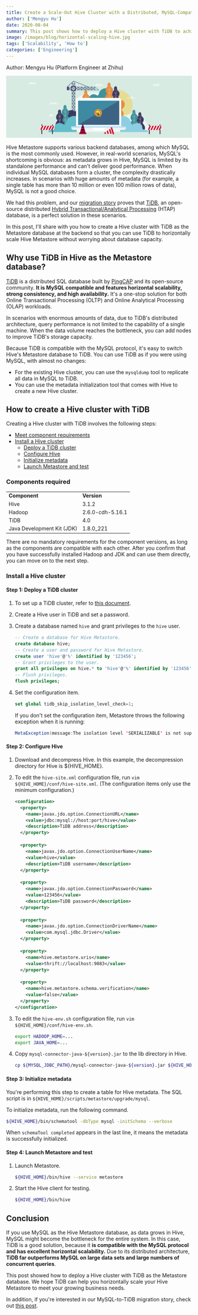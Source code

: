 ```yaml
---
title: Create a Scale-Out Hive Cluster with a Distributed, MySQL-Compatible Database
author: ['Mengyu Hu']
date: 2020-08-04
summary: This post shows how to deploy a Hive cluster with TiDB to achieve horizontal scalability of Hive Metastore.
image: /images/blog/horizontal-scaling-hive.jpg
tags: ['Scalability', 'How to']
categories: ['Engineering']
---
```


Author: Mengyu Hu (Platform Engineer at Zhihu)

![Horizontal scaling for Hive](media/horizontal-scaling-hive.jpg)

Hive Metastore supports various backend databases, among which MySQL is the most commonly used. However, in real-world scenarios, MySQL's shortcoming is obvious: as metadata grows in Hive, MySQL is limited by its standalone performance and can't deliver good performance. When individual MySQL databases form a cluster, the complexity drastically increases. In scenarios with huge amounts of metadata (for example, a single table has more than 10 million or even 100 million rows of data), MySQL is not a good choice. 

We had this problem, and our [migration story](https://en.pingcap.com/case-studies/horizontally-scaling-hive-metastore-database-by-migrating-from-mysql-to-tidb) proves that [TiDB](https://docs.pingcap.com/tidb/v4.0), an open-source distributed [Hybrid Transactional/Analytical Processing](https://en.wikipedia.org/wiki/HTAP) (HTAP) database, is a perfect solution in these scenarios. 

In this post, I'll share with you how to create a Hive cluster with TiDB as the Metastore database at the backend so that you can use TiDB to horizontally scale Hive Metastore without worrying about database capacity.

## Why use TiDB in Hive as the Metastore database?

[TiDB](https://github.com/pingcap/tidb) is a distributed SQL database built by [PingCAP](https://pingcap.com/) and its open-source community. **It is MySQL compatible and features horizontal scalability, strong consistency, and high availability.** It's a one-stop solution for both Online Transactional Processing (OLTP) and Online Analytical Processing (OLAP) workloads. 

In scenarios with enormous amounts of data, due to TiDB's distributed architecture, query performance is not limited to the capability of a single machine. When the data volume reaches the bottleneck, you can add nodes to improve TiDB's storage capacity.

Because TiDB is compatible with the MySQL protocol, it's easy to switch Hive's Metastore database to TiDB. You can use TiDB as if you were using MySQL, with almost no changes:

* For the existing Hive cluster, you can use the `mysqldump` tool to replicate all data in MySQL to TiDB.
* You can use the metadata initialization tool that comes with Hive to create a new Hive cluster.

## How to create a Hive cluster with TiDB

Creating a Hive cluster with TiDB involves the following steps:

* [Meet component requirements](#components-required)
* [Install a Hive cluster](#install-a-hive-cluster)
    * [Deploy a TiDB cluster](#step-1-deploy-a-tidb-cluster)
    * [Configure Hive](#step-2-configure-hive)
    * [Initialize metadata](#step-3-initialize-metadata)
    * [Launch Metastore and test](#step-4-launch-metastore-and-test)

### Components required

<table>
  <tr>
   <td><strong>Component</strong> 
   </td>
   <td><strong>Version</strong>
   </td>
  </tr>
  <tr>
   <td>Hive
   </td>
   <td> 3.1.2 
   </td>
  </tr>
  <tr>
   <td>Hadoop
   </td>
   <td>2.6.0-cdh-5.16.1
   </td>
  </tr>
  <tr>
   <td>TiDB
   </td>
   <td>4.0
   </td>
  </tr>
  <tr>
   <td>Java Development Kit (JDK)
   </td>
   <td>1.8.0_221
   </td>
  </tr>
</table>

There are no mandatory requirements for the component versions, as long as the components are compatible with each other. After you confirm that you have successfully installed Hadoop and JDK and can use them directly, you can move on to the next step.

### Install a Hive cluster

#### Step 1: Deploy a TiDB cluster

1. To set up a TiDB cluster, refer to [this document](https://docs.pingcap.com/tidb/stable/production-deployment-using-tiup).

2. Create a Hive user in TiDB and set a password.

3. Create a database named `hive` and grant privileges to the `hive` user.

    ```sql
    -- Create a database for Hive Metastore.
    create database hive;
    -- Create a user and password for Hive Metastore.
    create user 'hive'@'%' identified by '123456';
    -- Grant privileges to the user.
    grant all privileges on hive.* to 'hive'@'%' identified by '123456';
    -- Flush privileges.
    flush privileges;
    ```

4. Set the configuration item.

    ```sql
    set global tidb_skip_isolation_level_check=1;
    ```

    If you don't set the configuration item, Metastore throws the following exception when it is running:

    ```java
    MetaException(message:The isolation level 'SERIALIZABLE' is not supported. Set tidb_skip_isolation_level_check=1 to skip this error)
    ```

#### Step 2: Configure Hive

1. Download and decompress Hive. In this example, the decompression directory for Hive is ${HIVE_HOME}.

2. To edit the `hive-site.xml` configuration file, run `vim ${HIVE_HOME}/conf/hive-site.xml`. (The configuration items only use the minimum configuration.)

    ```xml
    <configuration>
      <property>
        <name>javax.jdo.option.ConnectionURL</name>
        <value>jdbc:mysql://host:port/hive</value>
        <description>TiDB address</description>
      </property>

      <property>  
        <name>javax.jdo.option.ConnectionUserName</name>
        <value>hive</value>
        <description>TiDB username</description>
      </property>

      <property>  
        <name>javax.jdo.option.ConnectionPassword</name>
        <value>123456</value>
        <description>TiDB password</description>
      </property>

      <property>
        <name>javax.jdo.option.ConnectionDriverName</name>
        <value>com.mysql.jdbc.Driver</value>
      </property>

      <property>
        <name>hive.metastore.uris</name>
        <value>thrift://localhost:9083</value>
      </property>

      <property>
        <name>hive.metastore.schema.verification</name>
        <value>false</value>
      </property>
    </configuration>
    ```

3. To edit the `hive-env.sh` configuration file, run `vim ${HIVE_HOME}/conf/hive-env.sh`.

    ```bash
    export HADOOP_HOME=...
    export JAVA_HOME=...
    ```

4. Copy `mysql-connector-java-${version}.jar` to the lib directory in Hive.

    ```bash
    cp ${MYSQL_JDBC_PATH}/mysql-connector-java-${version}.jar ${HIVE_HOME}/lib
    ```

#### Step 3: Initialize metadata

You're performing this step to create a table for Hive metadata. The SQL script is in `${HIVE_HOME}/scripts/metastore/upgrade/mysql`. 

To initialize metadata, run the following command.

```bash
${HIVE_HOME}/bin/schematool -dbType mysql -initSchema --verbose
```

When `schemaTool completed` appears in the last line, it means the metadata is successfully initialized.

#### Step 4: Launch Metastore and test

1. Launch Metastore.

    ```bash
    ${HIVE_HOME}/bin/hive --service metastore
    ```

2. Start the Hive client for testing.

    ```bash
    ${HIVE_HOME}/bin/hive
    ```

## Conclusion

If you use MySQL as the Hive Metastore database, as data grows in Hive, MySQL might become the bottleneck for the entire system. In this case, TiDB is a good solution, because it **is compatible with the MySQL protocol and has excellent horizontal scalability.** Due to its distributed architecture, **TiDB far outperforms MySQL on large data sets and large numbers of concurrent queries**.

This post showed how to deploy a Hive cluster with TiDB as the Metastore database. We hope TiDB can help you horizontally scale your Hive Metastore to meet your growing business needs. 

In addition, if you're interested in our MySQL-to-TiDB migration story, check out [this post](https://en.pingcap.com/case-studies/horizontally-scaling-hive-metastore-database-by-migrating-from-mysql-to-tidb).
